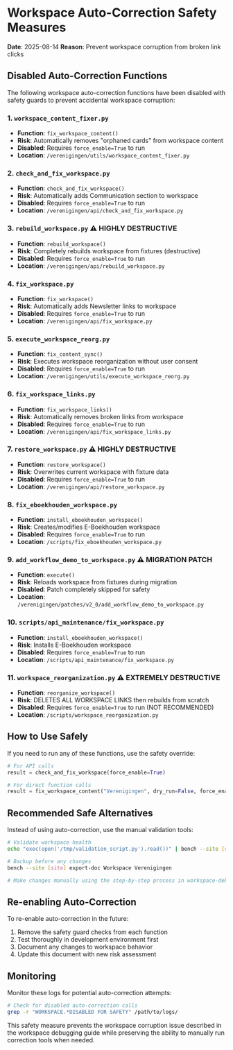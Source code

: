 # Workspace Auto-Correction Safety Measures

**Date**: 2025-08-14
**Reason**: Prevent workspace corruption from broken link clicks

## Disabled Auto-Correction Functions

The following workspace auto-correction functions have been disabled with safety guards to prevent accidental workspace corruption:

### 1. `workspace_content_fixer.py`
- **Function**: `fix_workspace_content()`
- **Risk**: Automatically removes "orphaned cards" from workspace content
- **Disabled**: Requires `force_enable=True` to run
- **Location**: `/verenigingen/utils/workspace_content_fixer.py`

### 2. `check_and_fix_workspace.py`
- **Function**: `check_and_fix_workspace()`
- **Risk**: Automatically adds Communication section to workspace
- **Disabled**: Requires `force_enable=True` to run
- **Location**: `/verenigingen/api/check_and_fix_workspace.py`

### 3. `rebuild_workspace.py` ⚠️ HIGHLY DESTRUCTIVE
- **Function**: `rebuild_workspace()`
- **Risk**: Completely rebuilds workspace from fixtures (destructive)
- **Disabled**: Requires `force_enable=True` to run
- **Location**: `/verenigingen/api/rebuild_workspace.py`

### 4. `fix_workspace.py`
- **Function**: `fix_workspace()`
- **Risk**: Automatically adds Newsletter links to workspace
- **Disabled**: Requires `force_enable=True` to run
- **Location**: `/verenigingen/api/fix_workspace.py`

### 5. `execute_workspace_reorg.py`
- **Function**: `fix_content_sync()`
- **Risk**: Executes workspace reorganization without user consent
- **Disabled**: Requires `force_enable=True` to run
- **Location**: `/verenigingen/utils/execute_workspace_reorg.py`

### 6. `fix_workspace_links.py`
- **Function**: `fix_workspace_links()`
- **Risk**: Automatically removes broken links from workspace
- **Disabled**: Requires `force_enable=True` to run
- **Location**: `/verenigingen/api/fix_workspace_links.py`

### 7. `restore_workspace.py` ⚠️ HIGHLY DESTRUCTIVE
- **Function**: `restore_workspace()`
- **Risk**: Overwrites current workspace with fixture data
- **Disabled**: Requires `force_enable=True` to run
- **Location**: `/verenigingen/api/restore_workspace.py`

### 8. `fix_eboekhouden_workspace.py`
- **Function**: `install_eboekhouden_workspace()`
- **Risk**: Creates/modifies E-Boekhouden workspace
- **Disabled**: Requires `force_enable=True` to run
- **Location**: `/scripts/fix_eboekhouden_workspace.py`

### 9. `add_workflow_demo_to_workspace.py` ⚠️ MIGRATION PATCH
- **Function**: `execute()`
- **Risk**: Reloads workspace from fixtures during migration
- **Disabled**: Patch completely skipped for safety
- **Location**: `/verenigingen/patches/v2_0/add_workflow_demo_to_workspace.py`

### 10. `scripts/api_maintenance/fix_workspace.py`
- **Function**: `install_eboekhouden_workspace()`
- **Risk**: Installs E-Boekhouden workspace
- **Disabled**: Requires `force_enable=True` to run
- **Location**: `/scripts/api_maintenance/fix_workspace.py`

### 11. `workspace_reorganization.py` ⚠️ EXTREMELY DESTRUCTIVE
- **Function**: `reorganize_workspace()`
- **Risk**: DELETES ALL WORKSPACE LINKS then rebuilds from scratch
- **Disabled**: Requires `force_enable=True` to run (NOT RECOMMENDED)
- **Location**: `/scripts/workspace_reorganization.py`

## How to Use Safely

If you need to run any of these functions, use the safety override:

```python
# For API calls
result = check_and_fix_workspace(force_enable=True)

# For direct function calls
result = fix_workspace_content("Verenigingen", dry_run=False, force_enable=True)
```

## Recommended Safe Alternatives

Instead of using auto-correction, use the manual validation tools:

```bash
# Validate workspace health
echo "exec(open('/tmp/validation_script.py').read())" | bench --site [site] console

# Backup before any changes
bench --site [site] export-doc Workspace Verenigingen

# Make changes manually using the step-by-step process in workspace-debugging-guide.md
```

## Re-enabling Auto-Correction

To re-enable auto-correction in the future:

1. Remove the safety guard checks from each function
2. Test thoroughly in development environment first
3. Document any changes to workspace behavior
4. Update this document with new risk assessment

## Monitoring

Monitor these logs for potential auto-correction attempts:

```bash
# Check for disabled auto-correction calls
grep -r "WORKSPACE.*DISABLED FOR SAFETY" /path/to/logs/
```

This safety measure prevents the workspace corruption issue described in the workspace debugging guide while preserving the ability to manually run correction tools when needed.
